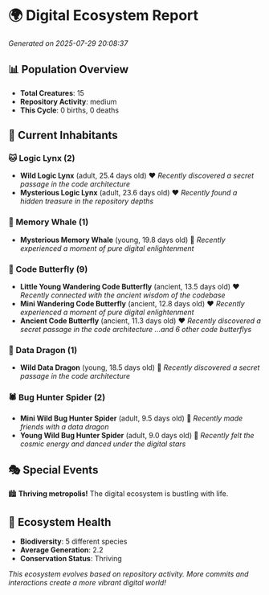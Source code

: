 # 🌍 Digital Ecosystem Report
*Generated on 2025-07-29 20:08:37*

## 📊 Population Overview
- **Total Creatures**: 15
- **Repository Activity**: medium
- **This Cycle**: 0 births, 0 deaths

## 👥 Current Inhabitants

### 🐱 Logic Lynx (2)
- **Wild Logic Lynx** (adult, 25.4 days old) ❤️
  *Recently discovered a secret passage in the code architecture*
- **Mysterious Logic Lynx** (adult, 23.6 days old) ❤️
  *Recently found a hidden treasure in the repository depths*

### 🐋 Memory Whale (1)
- **Mysterious Memory Whale** (young, 19.8 days old) 💛
  *Recently experienced a moment of pure digital enlightenment*

### 🦋 Code Butterfly (9)
- **Little Young Wandering Code Butterfly** (ancient, 13.5 days old) ❤️
  *Recently connected with the ancient wisdom of the codebase*
- **Mini Wandering Code Butterfly** (ancient, 12.8 days old) ❤️
  *Recently experienced a moment of pure digital enlightenment*
- **Ancient Code Butterfly** (ancient, 11.3 days old) ❤️
  *Recently discovered a secret passage in the code architecture*
  *...and 6 other code butterflys*

### 🐉 Data Dragon (1)
- **Wild Data Dragon** (young, 18.5 days old) 💚
  *Recently discovered a secret passage in the code architecture*

### 🕷️ Bug Hunter Spider (2)
- **Mini Wild Bug Hunter Spider** (adult, 9.5 days old) 💚
  *Recently made friends with a data dragon*
- **Young Wild Bug Hunter Spider** (adult, 9.0 days old) 💚
  *Recently felt the cosmic energy and danced under the digital stars*

## 🎭 Special Events

🏙️ **Thriving metropolis!** The digital ecosystem is bustling with life.

## 🔬 Ecosystem Health
- **Biodiversity**: 5 different species
- **Average Generation**: 2.2
- **Conservation Status**: Thriving

*This ecosystem evolves based on repository activity. More commits and interactions create a more vibrant digital world!*